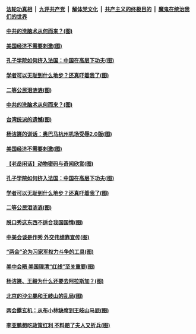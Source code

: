 ####  [法轮功真相](../../../../basic/blob/master/README.md?t=03211501) &nbsp;|&nbsp; [九评共产党](../../../../9ping.md/blob/master/README.md?t=03211501) &nbsp;|&nbsp; [解体党文化](../../../../jtdwh.md/blob/master/README.md?t=03211501)  &nbsp;|&nbsp; [共产主义的终极目的](../../../../gczydzjmd.md/blob/master/README.md?t=03211501) &nbsp;|&nbsp; [魔鬼在统治我们的世界](../../../../mgztzwmdsj.md/blob/master/README.md?t=03211501) 

#### [中共的洗脑术从何而来？(图)](../pages/p4/966075.md?t=03211501) 

#### [美国经济不需要刺激(图)](../pages/p4/966105.md?t=03211501) 


#### [孔子学院如何挤入法国：中国在高层下功夫(图)](../pages/p4/966093.md?t=03211501) 

#### [学者可以无耻到什么地步？还真吓着我了(图)](../pages/p4/966091.md?t=03211501) 

#### [二等公民泪涟涟(图)](../pages/p4/966101.md?t=03211501) 

#### [中共的洗脑术从何而来？(图)](../pages/p4/966075.md?t=03211501) 

#### [台湾统派的遗憾(图)](../pages/p4/966081.md?t=03211501) 

#### [杨洁篪的训话：奥巴马杭州机场受辱2.0版(图)](../pages/p4/966194.md?t=03211501) 

#### [美国经济不需要刺激(图)](../pages/p4/966105.md?t=03211501) 




#### [【老岳闲话】动物密码与奇闻欣赏(图)](../pages/p4/966112.md?t=03211501) 

#### [孔子学院如何挤入法国：中国在高层下功夫(图)](../pages/p4/966093.md?t=03211501) 

#### [学者可以无耻到什么地步？还真吓着我了(图)](../pages/p4/966091.md?t=03211501) 

#### [二等公民泪涟涟(图)](../pages/p4/966101.md?t=03211501) 

#### [脱口秀这东西不适合我国国情(图)](../pages/p4/966089.md?t=03211501) 

#### [中美会谈是作秀 外交伟绩靠宣传(图)](../pages/p4/966096.md?t=03211501) 


#### [“两会”沦为习家军权力斗争的工具(图)](../pages/p4/966020.md?t=03211501) 

#### [美中会晤 美国理清“红线”至关重要(图)](../pages/p4/965993.md?t=03211501) 

#### [杨洁篪、王毅为什么还要去阿拉斯加？(图)](../pages/p4/966010.md?t=03211501) 

#### [北京的沙尘暴和王岐山的乱局(图)](../pages/p4/965989.md?t=03211501) 

#### [两会露玄机：从布小林缺席到王岐山马屁(图)](../pages/p4/965987.md?t=03211501) 

#### [李亚鹏想吃政策红利 不料赔了夫人又折兵(图)](../pages/p4/965986.md?t=03211501) 

